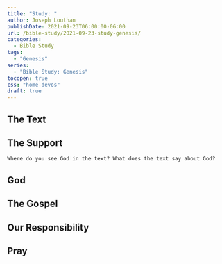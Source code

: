 ```yaml
---
title: "Study: "
author: Joseph Louthan
publishDate: 2021-09-23T06:00:00-06:00
url: /bible-study/2021-09-23-study-genesis/
categories:
  - Bible Study
tags:
  - "Genesis"
series:
  - "Bible Study: Genesis"
tocopen: true
css: "home-devos"
draft: true
---
```

## The Text

## The Support

<div style="page-break-after: always;"></div>

`Where do you see God in the text? What does the text say about God?`

## God




## The Gospel

## Our Responsibility

## Pray

<div style="font-variant: small-caps;">

</div>
&nbsp;


